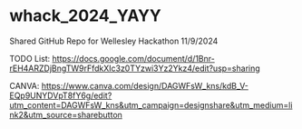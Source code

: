 # whack_2024_YAYY
Shared GitHub Repo for Wellesley Hackathon 11/9/2024


TODO List:  https://docs.google.com/document/d/1Bnr-rEH4ARZDjBngTW9rFfdkXIc3z0TYzwi3Yz2Ykz4/edit?usp=sharing


CANVA: https://www.canva.com/design/DAGWFsW_kns/kdB_V-EQp9UNYDVpT8fY6g/edit?utm_content=DAGWFsW_kns&utm_campaign=designshare&utm_medium=link2&utm_source=sharebutton